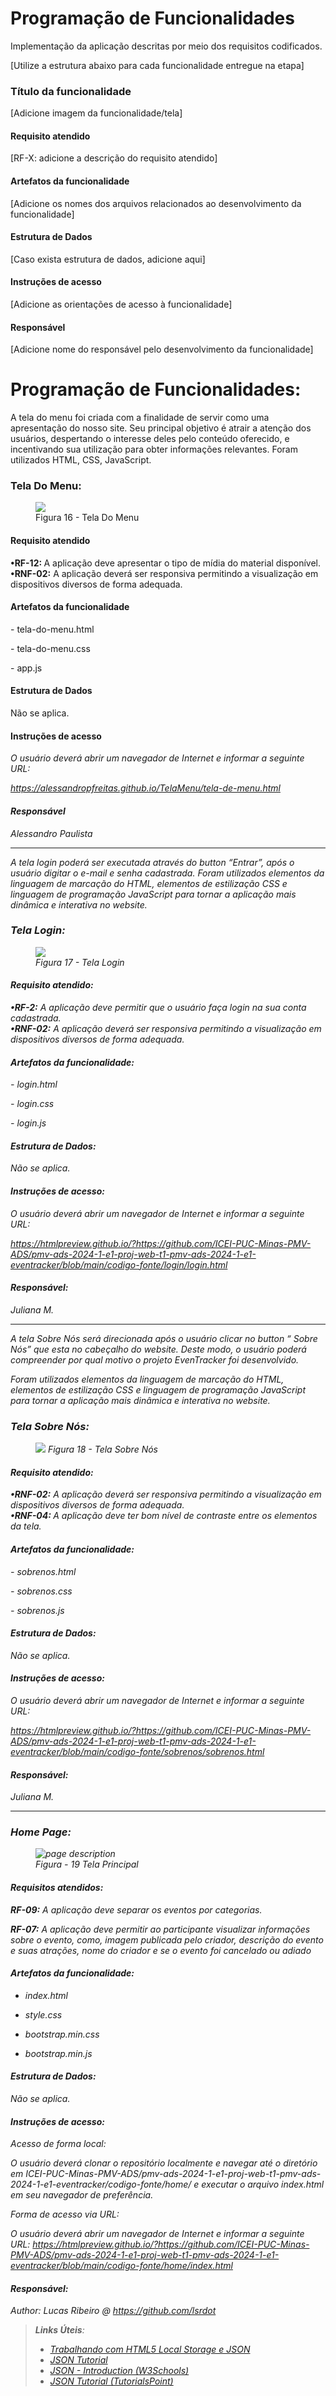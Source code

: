 # Programação de Funcionalidades

Implementação da aplicação descritas por meio dos requisitos codificados. 

[Utilize a estrutura abaixo para cada funcionalidade entregue na etapa]

### Título da funcionalidade

[Adicione imagem da funcionalidade/tela]


#### Requisito atendido

[RF-X: adicione a descrição do requisito atendido]


#### Artefatos da funcionalidade

[Adicione os nomes dos arquivos relacionados ao desenvolvimento da funcionalidade]


#### Estrutura de Dados

[Caso exista estrutura de dados, adicione aqui]


#### Instruções de acesso

[Adicione as orientações de acesso à funcionalidade]


#### Responsável

[Adicione nome do responsável pelo desenvolvimento da funcionalidade]


# Programação de Funcionalidades:

<p>A tela do menu foi criada com a finalidade de servir como uma apresentação do nosso site. Seu principal objetivo é atrair a atenção dos usuários, despertando o interesse deles pelo conteúdo oferecido, e incentivando sua utilização para obter informações relevantes. Foram utilizados HTML, CSS, JavaScript.</p>

### Tela Do Menu:

<figure>
  <img src="img/Tela-Do-Menu.png"> <figcaption> Figura 16 - Tela Do Menu </figcaption>
</figure>

#### Requisito atendido

<b>•RF-12: </b> A aplicação deve apresentar o tipo de mídia do material disponível.
<br>
<b>•RNF-02:</b> A aplicação deverá ser responsiva permitindo a visualização em dispositivos diversos de forma adequada.



#### Artefatos da funcionalidade

<p>- tela-do-menu.html</p>
<p>- tela-do-menu.css</p>
<p>- app.js</p>


#### Estrutura de Dados

Não se aplica.


#### Instruções de acesso

<em>O usuário deverá abrir um navegador de Internet e informar a seguinte URL:<em>

https://alessandropfreitas.github.io/TelaMenu/tela-de-menu.html


#### Responsável

<p>Alessandro Paulista</p>

<hr>


<p> A tela login poderá ser executada através do button “Entrar”, após o usuário digitar o e-mail e senha cadastrada.
 Foram utilizados elementos da linguagem de marcação do HTML, elementos de estilização CSS e linguagem de programação JavaScript para tornar a aplicação mais dinâmica e interativa no website.</p>


### Tela Login:

<figure>
  <img src="img/tela_login.png"> <figcaption> Figura 17 - Tela Login </figcaption>
</figure>

#### Requisito atendido:

<b>•RF-2:</b> A aplicação deve permitir que o usuário faça login na sua conta cadastrada.
<br>
<b>•RNF-02:</b> A aplicação deverá ser responsiva permitindo a visualização em dispositivos diversos de forma adequada.

#### Artefatos da funcionalidade:
<p>- login.html</p>
<p>- login.css</p>
<p>- login.js</p>

#### Estrutura de Dados:

Não se aplica.


#### Instruções de acesso:

<em>O usuário deverá abrir um navegador de Internet e informar a seguinte URL:<em>

https://htmlpreview.github.io/?https://github.com/ICEI-PUC-Minas-PMV-ADS/pmv-ads-2024-1-e1-proj-web-t1-pmv-ads-2024-1-e1-eventracker/blob/main/codigo-fonte/login/login.html

#### Responsável:

<p>Juliana M.</p>

<hr>

<p> A tela Sobre Nós será direcionada após o usuário clicar no  button “ Sobre Nós” que esta no cabeçalho do website. 
 Deste modo, o usuário poderá compreender por qual motivo o projeto EvenTracker foi desenvolvido.</p>
<p> Foram utilizados elementos da linguagem de marcação do HTML, elementos de estilização CSS e linguagem de programação JavaScript para tornar a aplicação mais dinâmica e interativa no website.</p>

 ### Tela Sobre Nós:

<figure>
  <img src="img/tela_sobre_nos.png" <figcaption> Figura 18 - Tela Sobre Nós </figcaption>
</figure>

#### Requisito atendido:

<b> •RNF-02:</b> A aplicação deverá ser responsiva permitindo a visualização em dispositivos diversos de forma adequada.
<br>
<b> •RNF-04: </b> A aplicação deve ter bom nível de contraste entre os elementos da tela.

#### Artefatos da funcionalidade:

<p>- sobrenos.html</p>
<p>- sobrenos.css</p>
<p>- sobrenos.js</p>

#### Estrutura de Dados:

Não se aplica.


#### Instruções de acesso:

<em> O usuário deverá abrir um navegador de Internet e informar a seguinte URL:<em>

https://htmlpreview.github.io/?https://github.com/ICEI-PUC-Minas-PMV-ADS/pmv-ads-2024-1-e1-proj-web-t1-pmv-ads-2024-1-e1-eventracker/blob/main/codigo-fonte/sobrenos/sobrenos.html

#### Responsável:

<p>Juliana M.</p>

<hr>


### Home Page:


<figure>
    <img src="img/home-1.png" alt="page description">
    <figcaption> Figura - 19 Tela Principal</figcaption>
</figure>


#### Requisitos atendidos:

**RF-09:** A aplicação deve separar os eventos por categorias.

**RF-07:** A aplicação deve permitir ao participante visualizar informações sobre o evento, como, imagem publicada pelo criador, descrição do evento e suas atrações, nome do criador e se o evento foi cancelado ou adiado


#### Artefatos da funcionalidade:

- index.html

- style.css

- bootstrap.min.css

- bootstrap.min.js

#### Estrutura de Dados:

Não se aplica.


#### Instruções de acesso:

Acesso de forma local:

O usuário deverá clonar o repositório localmente e navegar até o diretório em ICEI-PUC-Minas-PMV-ADS/pmv-ads-2024-1-e1-proj-web-t1-pmv-ads-2024-1-e1-eventracker/codigo-fonte/home/ e executar o arquivo index.html em seu navegador de preferência.

Forma de acesso via URL:

O usuário deverá abrir um navegador de Internet e informar a seguinte URL: https://htmlpreview.github.io/?https://github.com/ICEI-PUC-Minas-PMV-ADS/pmv-ads-2024-1-e1-proj-web-t1-pmv-ads-2024-1-e1-eventracker/blob/main/codigo-fonte/home/index.html



#### Responsável:

Author: Lucas Ribeiro @ https://github.com/lsrdot



> **Links Úteis**:
> - [Trabalhando com HTML5 Local Storage e JSON](https://www.devmedia.com.br/trabalhando-com-html5-local-storage-e-json/29045)
> - [JSON Tutorial](https://www.w3resource.com/JSON)
> - [JSON - Introduction (W3Schools)](https://www.w3schools.com/js/js_json_intro.asp)
> - [JSON Tutorial (TutorialsPoint)](https://www.tutorialspoint.com/json/index.htm)

